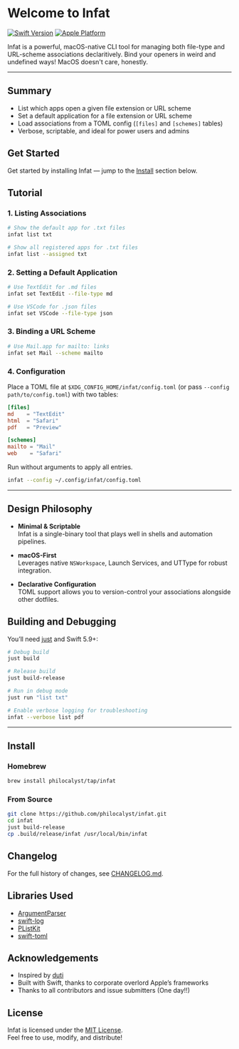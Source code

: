 # Welcome to Infat

[![Swift Version](https://badgen.net/static/Swift/6.0/orange)](https://swift.org)
[![Apple Platform](https://badgen.net/badge/icon/macOS%2013+?icon=apple&label)](https://developer.apple.com/macOS)

Infat is a powerful, macOS-native CLI tool for managing both file-type and URL-scheme associations declaritively. Bind your openers in weird and undefined ways! MacOS doesn't care, honestly.

---

## Summary

- List which apps open a given file extension or URL scheme  
- Set a default application for a file extension or URL scheme  
- Load associations from a TOML config (`[files]` and `[schemes]` tables)  
- Verbose, scriptable, and ideal for power users and admins  

## Get Started

Get started by installing Infat — jump to the [Install](#install) section below.

## Tutorial

### 1. Listing Associations

```bash
# Show the default app for .txt files
infat list txt

# Show all registered apps for .txt files
infat list --assigned txt
```

### 2. Setting a Default Application

```bash
# Use TextEdit for .md files
infat set TextEdit --file-type md

# Use VSCode for .json files
infat set VSCode --file-type json
```

### 3. Binding a URL Scheme

```bash
# Use Mail.app for mailto: links
infat set Mail --scheme mailto
```

### 4. Configuration

Place a TOML file at `$XDG_CONFIG_HOME/infat/config.toml` (or pass `--config path/to/config.toml`) with two tables:

```toml
[files]
md    = "TextEdit"
html  = "Safari"
pdf   = "Preview"

[schemes]
mailto = "Mail"
web    = "Safari"
```

Run without arguments to apply all entries.

```bash
infat --config ~/.config/infat/config.toml
```

---

## Design Philosophy

- **Minimal & Scriptable**  
  Infat is a single-binary tool that plays well in shells and automation pipelines.

- **macOS-First**  
  Leverages native `NSWorkspace`, Launch Services, and UTType for robust integration.

- **Declarative Configuration**  
  TOML support allows you to version-control your associations alongside other dotfiles.

## Building and Debugging

You’ll need [just](https://github.com/casey/just) and Swift 5.9+:

```bash
# Debug build
just build

# Release build
just build-release

# Run in debug mode
just run "list txt"

# Enable verbose logging for troubleshooting
infat --verbose list pdf
```

---

## Install

### Homebrew

```bash
brew install philocalyst/tap/infat
```

### From Source

```bash
git clone https://github.com/philocalyst/infat.git
cd infat
just build-release
cp .build/release/infat /usr/local/bin/infat
```

## Changelog

For the full history of changes, see [CHANGELOG.md](CHANGELOG.md).

## Libraries Used

- [ArgumentParser](https://github.com/apple/swift-argument-parser)  
- [swift-log](https://github.com/apple/swift-log)  
- [PListKit](https://github.com/orchetect/PListKit)  
- [swift-toml](https://github.com/jdfergason/swift-toml)  

## Acknowledgements

- Inspired by [duti](https://github.com/moretension/duti)  
- Built with Swift, thanks to corporate overlord Apple’s frameworks  
- Thanks to all contributors and issue submitters (One day!!)

## License

Infat is licensed under the [MIT License](LICENSE).  
Feel free to use, modify, and distribute!
